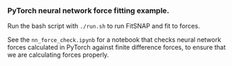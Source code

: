 ### PyTorch neural network force fitting example.

Run the bash script with `./run.sh` to run FitSNAP and fit to forces.

See the `nn_force_check.ipynb` for a notebook that checks neural network forces calculated in PyTorch against finite difference forces, to ensure that we are calculating forces properly. 
